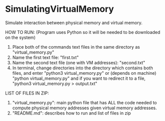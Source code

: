 # SimulatingVirtualMemory
Simulate interaction between physical memory and virtual memory.

HOW TO RUN:
(Program uses Python so it will be needed to be downloaded
on the system)
1) Place both of the commands text files in the same directory as "virtual_memory.py"
2) Name the first text file: "first.txt"
3) Name the second text file (one with VM addresses): "second.txt"
4) In terminal, change directories into the directory 
    which contains both files, and 
    enter "python3 virtual_memory.py" or (depends on machine)
    "python virtual_memory.py" and if you want to redirect it 
    to a file, "python3 virtual_memory.py > output.txt"

LIST OF FILES IN ZIP:
1) "virtual_memory.py": main python file that has ALL the code
    needed to compute physical memory addresses given
    virtual memory addresses.
2) "README.md": describes how to run and list of files in zip
